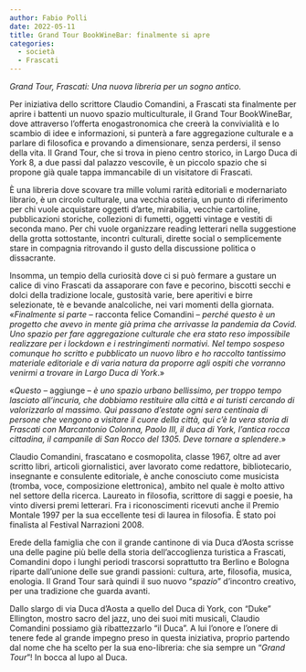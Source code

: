 ```yaml
---
author: Fabio Polli
date: 2022-05-11
title: Grand Tour BookWineBar: finalmente si apre
categories:
  - società
  - Frascati
---
```


*Grand Tour, Frascati: Una nuova libreria per un sogno antico.*

Per iniziativa dello scrittore Claudio Comandini, a Frascati sta finalmente per aprire i battenti un nuovo spazio multiculturale, il Grand Tour BookWineBar, dove attraverso l’offerta enogastronomica che creerà la convivialità e lo scambio di idee e informazioni, si punterà a fare aggregazione culturale e a parlare di filosofica e provando a dimensionare, senza perdersi, il senso della vita. Il Grand Tour, che si trova in pieno centro storico, in Largo Duca di York 8, a due passi dal palazzo vescovile, è un piccolo spazio che si propone già quale tappa immancabile di un visitatore di Frascati.

È una libreria dove scovare tra mille volumi rarità editoriali e modernariato librario, è un circolo culturale, una vecchia osteria, un punto di riferimento per chi vuole acquistare oggetti d’arte, mirabilia, vecchie cartoline, pubblicazioni storiche, collezioni di fumetti, oggetti vintage e vestiti di seconda mano. Per chi vuole organizzare reading letterari nella suggestione della grotta sottostante, incontri culturali, dirette social o semplicemente stare in compagnia ritrovando il gusto della discussione politica o dissacrante.

Insomma, un tempio della curiosità dove ci si può fermare a gustare un calice di vino Frascati da assaporare con fave e pecorino, biscotti secchi e dolci della tradizione locale, gustosità varie, bere aperitivi e birre selezionate, tè e bevande analcoliche, nei vari momenti della giornata. «*Finalmente si parte* – racconta felice Comandini – *perché questo è un progetto che avevo in mente già prima che arrivasse la pandemia da Covid. Uno spazio per fare aggregazione culturale che era stato reso impossibile realizzare per i lockdown e i restringimenti normativi. Nel tempo sospeso comunque ho scritto e pubblicato un nuovo libro e ho raccolto tantissimo materiale editoriale e di varia natura da proporre agli ospiti che vorranno venirmi a trovare in Largo Duca di York*.»

«*Questo* – aggiunge – *è uno spazio urbano bellissimo, per troppo tempo lasciato all’incuria, che dobbiamo restituire alla città e ai turisti cercando di valorizzarlo al massimo. Qui passano d’estate ogni sera centinaia di persone che vengono a visitare il cuore della città, qui c’è la vera storia di Frascati con Marcantonio Colonna, Paolo III, il duca di York, l’antica rocca cittadina, il campanile di San Rocco del 1305. Deve tornare a splendere*.»

Claudio Comandini, frascatano e cosmopolita, classe 1967, oltre ad aver scritto libri, articoli giornalistici, aver lavorato come redattore, bibliotecario, insegnante e consulente editoriale, è anche conosciuto come musicista (tromba, voce, composizione elettronica), ambito nel quale è molto attivo nel settore della ricerca. Laureato in filosofia, scrittore di saggi e poesie, ha vinto diversi premi letterari. Fra i riconoscimenti ricevuti anche il Premio Montale 1997 per la sua eccellente tesi di laurea in filosofia. È stato poi finalista al Festival Narrazioni 2008.

Erede della famiglia che con il grande cantinone di via Duca d’Aosta scrisse una delle pagine più belle della storia dell’accoglienza turistica a Frascati, Comandini dopo i lunghi periodi trascorsi soprattutto tra Berlino e Bologna riparte dall’unione delle sue grandi passioni: cultura, arte, filosofia, musica, enologia. Il Grand Tour sarà quindi il suo nuovo “*spazio*” d’incontro creativo, per una tradizione che guarda avanti.

Dallo slargo di via Duca d’Aosta a quello del Duca di York, con “Duke” Ellington, mostro sacro del jazz, uno dei suoi miti musicali, Claudio Comandini possiamo già ribattezzarlo “il Duca”. A lui l’onore e l’onere di tenere fede al grande impegno preso in questa iniziativa, proprio partendo dal nome che ha scelto per la sua eno-libreria: che sia sempre un “*Grand Tour*”! In bocca al lupo al Duca.
